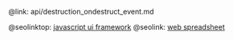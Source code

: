 @link: api/destruction_ondestruct_event.md

@seolinktop: [javascript ui framework](https://webix.com)
@seolink: [web spreadsheet](https://webix.com/spreadsheet/)